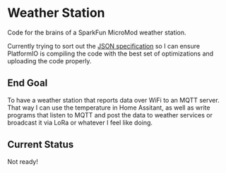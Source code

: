 # Weather Station

Code for the brains of a SparkFun MicroMod weather station.

Currently trying to sort out the [JSON
specification](./esp32micromod_platformio_board.json) so I can ensure PlatformIO
is compiling the code with the best set of optimizations and uploading the code
properly.

## End Goal

To have a weather station that reports data over WiFi to an MQTT server. That
way I can use the temperature in Home Assitant, as well as write programs that
listen to MQTT and post the data to weather services or broadcast it via LoRa or
whatever I feel like doing.

## Current Status

Not ready!

